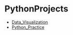 # PythonProjects

- [Data_Visualization](./Data_Visualization/bellabeat-visualization.ipynb)
- [Python_Practice](./PythonProjects/Python_Practice)
